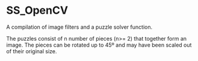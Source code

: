 # SS_OpenCV
A compilation of image filters and a puzzle solver function. 

The puzzles consist of n number of pieces (n>= 2) that together form an image. The pieces can be rotated up to 45º and may have been scaled out of their original size. 
